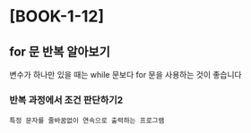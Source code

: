 # [BOOK-1-12]

## for 문 반복 알아보기
변수가 하나만 있을 때는 while 문보다 for 문을 사용하는 것이 좋습니다


### 반복 과정에서 조건 판단하기2

    특정 문자를 줄바꿈없이 연속으로 출력하는 프로그램
